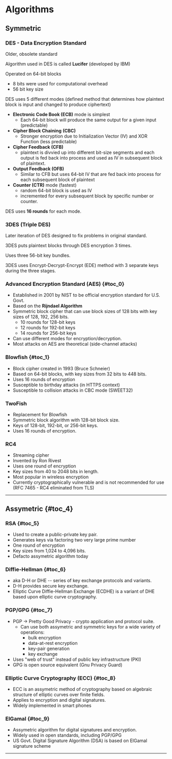 # Algorithms

## Symmetric

### DES - Data Encryption Standard

Older, obsolete standard

Algorithm used in DES is called **Lucifer** \(developed by IBM\)

Operated on 64-bit blocks

* 8 bits were used for computational overhead
* 56 bit key size

DES uses 5 different modes \(defined method that determines how plaintext block is input and changed to produce ciphertext\)

* **Electronic Code Book \(ECB\)** mode is simplest
  * Each 64-bit block will produce the same output for a given input \(predictable\)
* **Cipher Block Chaining** **\(CBC\)**
  * Stronger encryption due to Initialization Vector \(IV\) and XOR Function \(less predictable\)
* **Cipher Feedback \(CFB\)**
  * plaintext is divvied up into different bit-size segments and each output is fed back into process and used as IV in subsequent block of plaintext.
* **Output Feedback \(OFB\)**
  * Similar to CFB but uses 64-bit IV that are fed back into process for each subsequent block of plaintext
* **Counter \(CTR\)** mode \(fastest\)
  * random 64-bit block is used as IV
  * incremented for every subsequent block by specific number or counter.

DES uses **16 rounds** for each mode.

### 3DES \(Triple DES\)

Later iteration of DES designed to fix problems in original standard.

3DES puts plaintext blocks through DES encryption 3 times.

Uses three 56-bit key bundles.

3DES uses Encrypt-Decrypt-Encrypt \(EDE\) method with 3 separate keys during the three stages.

### Advanced Encryption Standard \(AES\) {#toc_0}

* Established in 2001 by NIST to be official encryption standard for U.S. Govt.
* Based on the
  **Rijndael Algorithm**
* Symmetric block cipher that can use block sizes of 128 bits with key sizes of 128, 192, 256 bits.
  * 10 rounds for 128-bit keys
  * 12 rounds for 192-bit keys
  * 14 rounds for 256-bit keys
* Can use different modes for encryption/decryption.
* Most attacks on AES are theoretical \(side-channel attacks\)

### Blowfish {#toc_1}

* Block cipher created in 1993 \(Bruce Schneier\)
* Based on 64-bit blocks, with key sizes from 32 bits to 448 bits.
* Uses 16 rounds of encryption
* Susceptible to birthday attacks \(in HTTPS context\)
* Susceptible to collision attacks in CBC mode \(SWEET32\)

### TwoFish

* Replacement for Blowfish
* Symmetric block algorithm with 128-bit block size.
* Keys of 128-bit, 192-bit, or 256-bit keys.
* Uses 16 rounds of encryption.

### RC4

* Streaming cipher
* Invented by Ron Rivest
* Uses one round of encryption 
* Key sizes from 40 to 2048 bits in length.
* Most popular in wireless encryption
* Currently cryptographically vulnerable and is not recommended for use \(RFC 7465 - RC4 eliminated from TLS\)	

---

## Assymetric {#toc_4}

### RSA {#toc_5}

* Used to create a public-private key pair.
* Generates keys via factoring two very large prime number
* One round of encryption
* Key sizes from 1,024 to 4,096 bits.
* Defacto assymetric algorithm today

### Diffie-Hellman {#toc_6}

* aka D-H or DHE -- series of key exchange protocols and variants.
* D-H provides secure key exchange.
* Elliptic Curve Diffie-Hellman Exchange \(ECDHE\) is a variant of DHE based upon elliptic curve cryptography.

### PGP/GPG {#toc_7}

* PGP -&gt; Pretty Good Privacy - crypto application and protocol suite.
  * Can use both assymetric and symmetric keys for a wide variety of operations:
    * bulk encryption
    * data-at-rest encryption
    * key-pair generation
    * key exchange
* Uses "web of trust" instead of public key infrastructure \(PKI\)
* GPG is open source equivalent \(Gnu Privacy Guard\)

### Elliptic Curve Cryptography \(ECC\) {#toc_8}

* ECC is an assymetric method of cryptography based on algebraic structure of elliptic curves over finite fields.
* Applies to encryption and digital signatures.
* Widely implemented in smart phones

### ElGamal {#toc_9}

* Assymetric algorithm for digital signatures and encryption.
* Widely used in open standards, including PGP/GPG
* US Govt. Digital Signature Algorithm \(DSA\) is based on ElGamal signature scheme

---



